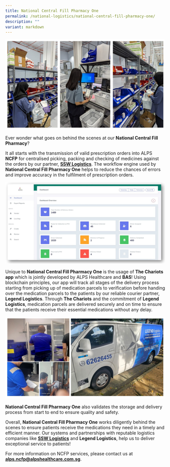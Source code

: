 ```yaml
---
title: National Central Fill Pharmacy One
permalink: /national-logistics/national-central-fill-pharmacy-one/
description: ""
variant: markdown
---
```

![](/images/alps_ncfp_teammates_2024_mar_05.jpg)

Ever wonder what goes on behind the scenes at our **National Central Fill Pharmacy**? 

It all starts with the transmission of valid prescription orders into ALPS **NCFP** for centralised picking, packing and checking of medicines against the orders by our partner, **[SSW Logistics](https://www.ssw.com.sg/About%20Us.html)**. The workflow engine used by **National Central Fill Pharmacy One** helps to reduce the chances of errors and improve accuracy in the fulfilment of prescription orders.

![](/images/alps_ncfp_dashboard_2024_mar_05.jpg)

Unique to **National Central Fill Pharmacy One** is the usage of **The Chariots app** which is jointly developed by ALPS Healthcare and **BAS**! Using blockchain principles, our app will track all stages of the delivery process starting from picking up of medication parcels to verification before handing over the medication parcels to the patients by our reliable courier partner, **Legend Logistics**. Through **The Chariots** and the commitment of **Legend Logistics**, medication parcels are delivered securely and on time to ensure that the patients receive their essential medications without any delay.

![](/images/alps_ncfp_delivery_2024_mar_05.jpg)

**National Central Fill Pharmacy One** also validates the storage and delivery process from start to end to ensure quality and safety. 

Overall, **National Central Fill Pharmacy One** works diligently behind the scenes to ensure patients receive the medications they need in a timely and efficient manner. Our systems and partnerships with reputable logistics companies like **[SSW Logistics](https://www.ssw.com.sg/About%20Us.html)** and **Legend Logistics**, help us to deliver exceptional service to patients!

For more information on NCFP services, please contact us at **[alps.ncfp@alpshealthcare.com.sg](alps.ncfp@alpshealthcare.com.sg)**.